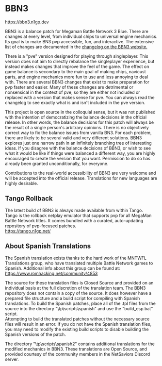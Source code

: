 # BBN3
https://bbn3.n1gp.dev  

BBN3 is a balance patch for Megaman Battle Network 3 Blue. There are changes at every level, from individual chips to universal engine mechanics. Its goal is to make BN3 pvp accessible, fun, and interactive. The extensive list of changes are documented in the [changelog on the BBN3 website.](https://bbn3.n1gp.dev/changelog)

There is a "pve" version designed for playing through singleplayer. This version does not aim to directly rebalance the singleplayer experience, but instead makes changes that improve the feel of the game. The effect on game balance is secondary to the main goal of making chips, navicust parts, and engine mechanics more fun to use and less annoying to deal with. There are several BBN3 changes that exist to make preparation for pvp faster and easier. Many of these changes are detrimental or nonsensical in the context of pve, so they are either not included or replaced with a version that makes sense for pve. You can always read the changelog to see exactly what is and isn't included in the pve version.  

This project is open source in the colloquial sense, but it was not published with the intention of democratizing the balance decisions in the official release. In other words, the balance decisions for this patch will always be the result of a single person's arbitrary opinions. There is no objectively correct way to fix the balance issues from vanilla BN3. For each problem, there are likely to be several valid and very different solutions. BBN3 explores just one narrow path in an infinitely branching tree of interesting ideas. If you disagree with the balance decisions of BBN3, or wish to see what it would be like if things were balanced a different way, you are highly encouraged to create the version that you want. Permission to do so has already been granted unconditionally, for everyone.  

Contributions to the real-world accessibility of BBN3 are very welcome and will be accepted into the official release. Translations for new languages are highly desirable.  


## Tango Rollback
The latest build of BBN3 is always made available from within Tango.  
Tango is the rollback netplay emulator that supports pvp for all MegaMan Battle Network titles. It comes bundled with a curated, auto-updating repository of pvp-focused patches.  
https://tango.n1gp.net/


## About Spanish Translations
The Spanish translation exists thanks to the hard work of the MNTWFL Translations group, who have translated multiple Battle Network games to Spanish. Additional info about this group can be found at:  
https://www.romhacking.net/community/4853

The source for these translation files is Closed Source and provided on an individual basis at the full discretion of the translation team. The BBN3 repository does not contain a copy of the source. It does however have a prepared file structure and a build script for compiling with Spanish translations. To build the Spanish patches, place all of the .tpl files from the source into the directory "\tp\scripts\spanish\" and use the "build_esp.bat" script.  
Attempting to build the translated patches without the necessary source files will result in an error. If you do not have the Spanish translation files, you may need to modify the existing build scripts to disable building the Spanish versions of the patch.

The directory "\tp\scripts\spanish2\" contains additional translations for the modified mechanics in BBN3. These translations are Open Source, and provided courtesy of the community members in the NetSaviors Discord server.


